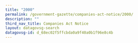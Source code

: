 ```yaml
---
title: "2000"
permalink: /government-gazette/companies-act-notice/2000/
description: ""
third_nav_title: Companies Act Notice
layout: datagovsg-search
datagovsg-id: d_68ec02f5ffcbda0a9f40a0b1f96e8c4b
---
```

